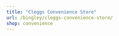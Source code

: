 ```yaml
---
title: "Cleggs Convenience Store"
url: /bingley/cleggs-convenience-store/
shop: convenience
---
```

